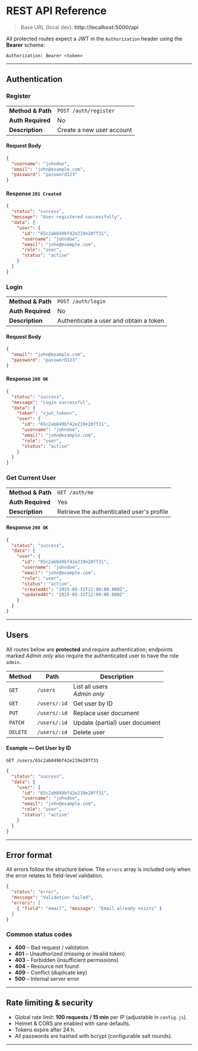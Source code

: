 # REST API Reference

> Base URL (local dev): **http://localhost:5000/api**

All protected routes expect a JWT in the `Authorization` header using the **Bearer** scheme:

```
Authorization: Bearer <token>
```

---

## Authentication

### Register
|                     |                          |
|---------------------|--------------------------|
| **Method & Path**   | `POST /auth/register` |
| **Auth Required**   | No                       |
| **Description**     | Create a new user account |

#### Request Body
```json
{
  "username": "johndoe",
  "email": "john@example.com",
  "password": "password123"
}
```

#### Response `201 Created`
```json
{
  "status": "success",
  "message": "User registered successfully",
  "data": {
    "user": {
      "id": "65c2ab849bf42e219e20ff31",
      "username": "johndoe",
      "email": "john@example.com",
      "role": "user",
      "status": "active"
    }
  }
}
```

### Login
|                     |                          |
|---------------------|--------------------------|
| **Method & Path**   | `POST /auth/login` |
| **Auth Required**   | No                       |
| **Description**     | Authenticate a user and obtain a token |

#### Request Body
```json
{
  "email": "john@example.com",
  "password": "password123"
}
```

#### Response `200 OK`
```json
{
  "status": "success",
  "message": "Login successful",
  "data": {
    "token": "<jwt_token>",
    "user": {
      "id": "65c2ab849bf42e219e20ff31",
      "username": "johndoe",
      "email": "john@example.com",
      "role": "user",
      "status": "active"
    }
  }
}
```

### Get Current User
|                     |                          |
|---------------------|--------------------------|
| **Method & Path**   | `GET /auth/me` |
| **Auth Required**   | Yes                      |
| **Description**     | Retrieve the authenticated user's profile |

#### Response `200 OK`
```json
{
  "status": "success",
  "data": {
    "user": {
      "id": "65c2ab849bf42e219e20ff31",
      "username": "johndoe",
      "email": "john@example.com",
      "role": "user",
      "status": "active",
      "createdAt": "2025-05-31T12:00:00.000Z",
      "updatedAt": "2025-05-31T12:00:00.000Z"
    }
  }
}
```

---

## Users
All routes below are **protected** and require authentication; endpoints marked *Admin only* also require the authenticated user to have the role `admin`.

| Method | Path | Description |
|--------|------|-------------|
| `GET`  | `/users` | List all users <br>*Admin only* |
| `GET`  | `/users/:id` | Get user by ID |
| `PUT`  | `/users/:id` | Replace user document |
| `PATCH`| `/users/:id` | Update (partial) user document |
| `DELETE` | `/users/:id` | Delete user |

#### Example — Get User by ID
`GET /users/65c2ab849bf42e219e20ff31`
```json
{
  "status": "success",
  "data": {
    "user": {
      "id": "65c2ab849bf42e219e20ff31",
      "username": "johndoe",
      "email": "john@example.com",
      "role": "user",
      "status": "active"
    }
  }
}
```

---

## Error format
All errors follow the structure below. The `errors` array is included only when the error relates to field-level validation.

```json
{
  "status": "error",
  "message": "Validation failed",
  "errors": [
    { "field": "email", "message": "Email already exists" }
  ]
}
```

### Common status codes
- **400** – Bad request / validation
- **401** – Unauthorized (missing or invalid token)
- **403** – Forbidden (insufficient permissions)
- **404** – Resource not found
- **409** – Conflict (duplicate key)
- **500** – Internal server error

---

## Rate limiting & security
- Global rate limit: **100 requests / 15 min** per IP (adjustable in `config.js`).
- Helmet & CORS are enabled with sane defaults.
- Tokens expire after 24 h.
- All passwords are hashed with bcrypt (configurable salt rounds).

---